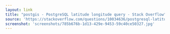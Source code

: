 ```yaml
---
layout: link
title: "postgis - PostgreSQL latitude longitude query - Stack Overflow"
source: 'https://stackoverflow.com/questions/10034636/postgresql-latitude-longitude-query'
screenshot: 'screenshots/785b676b-1d13-429e-9453-59c40ce50327.jpg'
---
```


